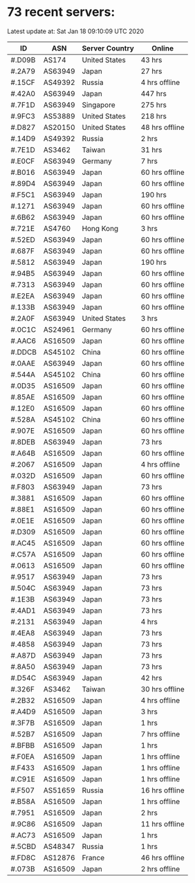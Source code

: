 # 73 recent servers:

Latest update at: Sat Jan 18 09:10:09 UTC 2020

| ID | ASN | Server Country | Online |
| -- | --- | -------------- | ------ |
| #.D09B | AS174 | United States | 43 hrs |
| #.2A79 | AS63949 | Japan | 27 hrs |
| #.15CF | AS49392 | Russia | 4 hrs offline |
| #.42A0 | AS63949 | Japan | 447 hrs |
| #.7F1D | AS63949 | Singapore | 275 hrs |
| #.9FC3 | AS53889 | United States | 218 hrs |
| #.D827 | AS20150 | United States | 48 hrs offline |
| #.14D9 | AS49392 | Russia | 2 hrs |
| #.7E1D | AS3462 | Taiwan | 31 hrs |
| #.E0CF | AS63949 | Germany | 7 hrs |
| #.B016 | AS63949 | Japan | 60 hrs offline |
| #.89D4 | AS63949 | Japan | 60 hrs offline |
| #.F5C1 | AS63949 | Japan | 190 hrs |
| #.1271 | AS63949 | Japan | 60 hrs offline |
| #.6B62 | AS63949 | Japan | 60 hrs offline |
| #.721E | AS4760 | Hong Kong | 3 hrs |
| #.52ED | AS63949 | Japan | 60 hrs offline |
| #.687F | AS63949 | Japan | 60 hrs offline |
| #.5812 | AS63949 | Japan | 190 hrs |
| #.94B5 | AS63949 | Japan | 60 hrs offline |
| #.7313 | AS63949 | Japan | 60 hrs offline |
| #.E2EA | AS63949 | Japan | 60 hrs offline |
| #.133B | AS63949 | Japan | 60 hrs offline |
| #.2A0F | AS63949 | United States | 3 hrs |
| #.0C1C | AS24961 | Germany | 60 hrs offline |
| #.AAC6 | AS16509 | Japan | 60 hrs offline |
| #.DDCB | AS45102 | China | 60 hrs offline |
| #.0AAE | AS63949 | Japan | 60 hrs offline |
| #.544A | AS45102 | China | 60 hrs offline |
| #.0D35 | AS16509 | Japan | 60 hrs offline |
| #.85AE | AS16509 | Japan | 60 hrs offline |
| #.12E0 | AS16509 | Japan | 60 hrs offline |
| #.528A | AS45102 | China | 60 hrs offline |
| #.907E | AS16509 | Japan | 60 hrs offline |
| #.8DEB | AS63949 | Japan | 73 hrs |
| #.A64B | AS16509 | Japan | 60 hrs offline |
| #.2067 | AS16509 | Japan | 4 hrs offline |
| #.032D | AS16509 | Japan | 60 hrs offline |
| #.F803 | AS63949 | Japan | 73 hrs |
| #.3881 | AS16509 | Japan | 60 hrs offline |
| #.88E1 | AS16509 | Japan | 60 hrs offline |
| #.0E1E | AS16509 | Japan | 60 hrs offline |
| #.D309 | AS16509 | Japan | 60 hrs offline |
| #.AC45 | AS16509 | Japan | 60 hrs offline |
| #.C57A | AS16509 | Japan | 60 hrs offline |
| #.0613 | AS16509 | Japan | 60 hrs offline |
| #.9517 | AS63949 | Japan | 73 hrs |
| #.504C | AS63949 | Japan | 73 hrs |
| #.1E3B | AS63949 | Japan | 73 hrs |
| #.4AD1 | AS63949 | Japan | 73 hrs |
| #.2131 | AS63949 | Japan | 4 hrs |
| #.4EA8 | AS63949 | Japan | 73 hrs |
| #.4858 | AS63949 | Japan | 73 hrs |
| #.A87D | AS63949 | Japan | 73 hrs |
| #.8A50 | AS63949 | Japan | 73 hrs |
| #.D54C | AS63949 | Japan | 42 hrs |
| #.326F | AS3462 | Taiwan | 30 hrs offline |
| #.2B32 | AS16509 | Japan | 4 hrs offline |
| #.A4D9 | AS16509 | Japan | 3 hrs |
| #.3F7B | AS16509 | Japan | 1 hrs |
| #.52B7 | AS16509 | Japan | 7 hrs offline |
| #.BFBB | AS16509 | Japan | 1 hrs |
| #.F0EA | AS16509 | Japan | 1 hrs offline |
| #.F433 | AS16509 | Japan | 1 hrs offline |
| #.C91E | AS16509 | Japan | 1 hrs offline |
| #.F507 | AS51659 | Russia | 16 hrs offline |
| #.B58A | AS16509 | Japan | 1 hrs offline |
| #.7951 | AS16509 | Japan | 2 hrs |
| #.9C86 | AS16509 | Japan | 11 hrs offline |
| #.AC73 | AS16509 | Japan | 1 hrs |
| #.5CBD | AS48347 | Russia | 1 hrs |
| #.FD8C | AS12876 | France | 46 hrs offline |
| #.073B | AS16509 | Japan | 2 hrs offline |

